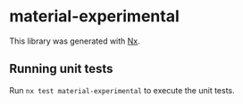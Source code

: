 # material-experimental

This library was generated with [Nx](https://nx.dev).

## Running unit tests

Run `nx test material-experimental` to execute the unit tests.
